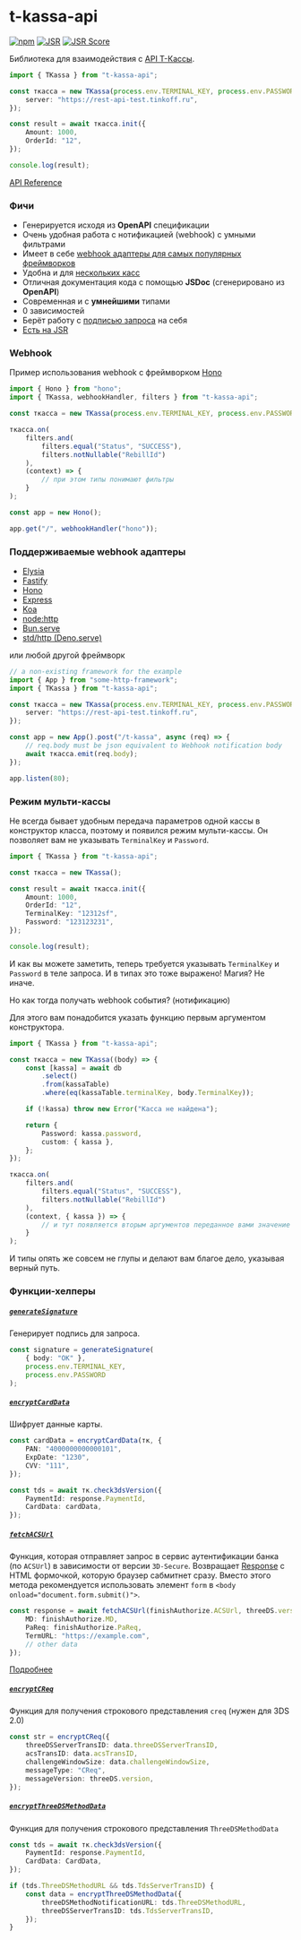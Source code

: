# t-kassa-api

[![npm](https://img.shields.io/npm/v/t-kassa-api?logo=npm&style=flat&labelColor=000&color=3b82f6)](https://www.npmjs.org/package/t-kassa-api)
[![JSR](https://jsr.io/badges/@kravets/t-kassa-api)](https://jsr.io/@kravets/t-kassa-api)
[![JSR Score](https://jsr.io/badges/@kravets/t-kassa-api/score)](https://jsr.io/@kravets/t-kassa-api)

</div>

Библиотека для взаимодействия с [API Т-Кассы](https://www.tbank.ru/kassa/dev/payments/index.html).

```ts
import { TKassa } from "t-kassa-api";

const ткасса = new TKassa(process.env.TERMINAL_KEY, process.env.PASSWORD, {
    server: "https://rest-api-test.tinkoff.ru",
});

const result = await ткасса.init({
    Amount: 1000,
    OrderId: "12",
});

console.log(result);
```

[API Reference](https://jsr.io/@kravets/t-kassa-api/doc)

### Фичи

-   Генерируется исходя из **OpenAPI** спецификации
-   Очень удобная работа с нотификацией (webhook) с умными фильтрами
-   Имеет в себе [webhook адаптеры для самых популярных фреймворков](#поддерживаемые-webhook-адаптеры)
-   Удобна и для [нескольких касс](#режим-мульти-кассы)
-   Отличная документация кода с помощью **JSDoc** (сгенерировано из **OpenAPI**)
-   Современная и с **умнейшими** типами
-   0 зависимостей
-   Берёт работу с [подписью запроса](https://www.tbank.ru/kassa/dev/payments/index.html#section/Podpis-zaprosa) на себя
-   [Есть на JSR](https://jsr.io/@kravets/t-kassa-api)

### Webhook

Пример использования webhook с фреймворком [Hono](https://hono.dev/)

```ts
import { Hono } from "hono";
import { TKassa, webhookHandler, filters } from "t-kassa-api";

const ткасса = new TKassa(process.env.TERMINAL_KEY, process.env.PASSWORD);

ткасса.on(
    filters.and(
        filters.equal("Status", "SUCCESS"),
        filters.notNullable("RebillId")
    ),
    (context) => {
        // при этом типы понимают фильтры
    }
);

const app = new Hono();

app.get("/", webhookHandler("hono"));
```

### Поддерживаемые webhook адаптеры

-   [Elysia](https://elysiajs.com/)
-   [Fastify](https://fastify.dev/)
-   [Hono](https://hono.dev/)
-   [Express](https://expressjs.com/)
-   [Koa](https://koajs.com/)
-   [node:http](https://nodejs.org/api/http.html)
-   [Bun.serve](https://bun.sh/docs/api/http)
-   [std/http (Deno.serve)](https://docs.deno.com/runtime/manual/runtime/http_server_apis#http-server-apis)

или любой другой фреймворк

```ts
// a non-existing framework for the example
import { App } from "some-http-framework";
import { TKassa } from "t-kassa-api";

const ткасса = new TKassa(process.env.TERMINAL_KEY, process.env.PASSWORD, {
    server: "https://rest-api-test.tinkoff.ru",
});

const app = new App().post("/t-kassa", async (req) => {
    // req.body must be json equivalent to Webhook notification body
    await ткасса.emit(req.body);
});

app.listen(80);
```

### Режим мульти-кассы

Не всегда бывает удобным передача параметров одной кассы в конструктор класса, поэтому и появился режим мульти-кассы. Он позволяет вам не указывать `TerminalKey` и `Password`.

```ts
import { TKassa } from "t-kassa-api";

const ткасса = new TKassa();

const result = await ткасса.init({
    Amount: 1000,
    OrderId: "12",
    TerminalKey: "12312sf",
    Password: "123123231",
});

console.log(result);
```

И как вы можете заметить, теперь требуется указывать `TerminalKey` и `Password` в теле запроса. И в типах это тоже выражено! Магия? Не иначе.

Но как тогда получать webhook события? (нотификацию)

Для этого вам понадобится указать функцию первым аргументом конструктора.

```ts
import { TKassa } from "t-kassa-api";

const ткасса = new TKassa((body) => {
    const [kassa] = await db
        .select()
        .from(kassaTable)
        .where(eq(kassaTable.terminalKey, body.TerminalKey));

    if (!kassa) throw new Error("Касса не найдена");

    return {
        Password: kassa.password,
        custom: { kassa },
    };
});

ткасса.on(
    filters.and(
        filters.equal("Status", "SUCCESS"),
        filters.notNullable("RebillId")
    ),
    (context, { kassa }) => {
        // и тут появляется вторым аргументов переданное вами значение в custom
    }
);
```

И типы опять же совсем не глупы и делают вам благое дело, указывая верный путь.

### Функции-хелперы

##### [`generateSignature`](https://jsr.io/@kravets/t-kassa-api/doc/~/generateSignature)

Генерирует подпись для запроса.

```ts
const signature = generateSignature(
    { body: "OK" },
    process.env.TERMINAL_KEY,
    process.env.PASSWORD
);
```

##### [`encryptCardData`](https://jsr.io/@kravets/t-kassa-api/doc/~/encryptCardData)

Шифрует данные карты.

```ts
const cardData = encryptCardData(тк, {
    PAN: "4000000000000101",
    ExpDate: "1230",
    CVV: "111",
});

const tds = await тк.check3dsVersion({
    PaymentId: response.PaymentId,
    CardData: cardData,
});
```

##### [`fetchACSUrl`](https://jsr.io/@kravets/t-kassa-api/doc/~/fetchACSUrl)

Функция, которая отправляет запрос в сервис аутентификации банка (по `ACSUrl`) в зависимости от версии `3D-Secure`. Возвращает [Response](https://developer.mozilla.org/en-US/docs/Web/API/Response) с HTML формочкой, которую браузер сабмитнет сразу. Вместо этого метода рекомендуется использовать элемент `form` в `<body onload="document.form.submit()">`.

```ts
const response = await fetchACSUrl(finishAuthorize.ACSUrl, threeDS.version, {
    MD: finishAuthorize.MD,
    PaReq: finishAuthorize.PaReq,
    TermURL: "https://example.com",
    // other data
});
```

[Подробнее](https://www.tbank.ru/kassa/dev/payments/index.html#tag/Scenarii-oplaty-po-karte/Scenarii-platezha)

##### [`encryptCReq`](https://jsr.io/@kravets/t-kassa-api/doc/~/encryptCReq)

Функция для получения строкового представления `creq` (нужен для 3DS 2.0)

```ts
const str = encryptCReq({
    threeDSServerTransID: data.threeDSServerTransID,
    acsTransID: data.acsTransID,
    challengeWindowSize: data.challengeWindowSize,
    messageType: "CReq",
    messageVersion: threeDS.version,
});
```

##### [`encryptThreeDSMethodData`](https://jsr.io/@kravets/t-kassa-api/doc/~/encryptThreeDSMethodData)

Функция для получения строкового представления `ThreeDSMethodData`

```ts
const tds = await тк.check3dsVersion({
    PaymentId: response.PaymentId,
    CardData: CardData,
});

if (tds.ThreeDSMethodURL && tds.TdsServerTransID) {
    const data = encryptThreeDSMethodData({
        threeDSMethodNotificationURL: tds.ThreeDSMethodURL,
        threeDSServerTransID: tds.TdsServerTransID,
    });
}
```
